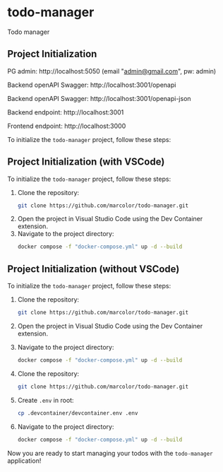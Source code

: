 # todo-manager
Todo manager
## Project Initialization

PG admin: http://localhost:5050 (email "admin@gmail.com", pw: admin)

Backend openAPI Swagger: http://localhost:3001/openapi

Backend openAPI Swagger: http://localhost:3001/openapi-json

Backend endpoint: http://localhost:3001

Frontend endpoint: http://localhost:3000

To initialize the `todo-manager` project, follow these steps:
## Project Initialization (with VSCode)
To initialize the `todo-manager` project, follow these steps:
1. Clone the repository:
    ```bash
    git clone https://github.com/marcolor/todo-manager.git
    ```
2. Open the project in Visual Studio Code using the Dev Container extension.
3. Navigate to the project directory:
    ```bash
    docker compose -f "docker-compose.yml" up -d --build
    ```

## Project Initialization (without VSCode)
To initialize the `todo-manager` project, follow these steps:
1. Clone the repository:
    ```bash
    git clone https://github.com/marcolor/todo-manager.git
    ```
2. Open the project in Visual Studio Code using the Dev Container extension.
3. Navigate to the project directory:
    ```bash
    docker compose -f "docker-compose.yml" up -d --build
    ```


1. Clone the repository:
    ```bash
    git clone https://github.com/marcolor/todo-manager.git
    ```

2. Create `.env` in root:
    ```bash
    cp .devcontainer/devcontainer.env .env
    ```

3. Navigate to the project directory:
    ```bash
    docker compose -f "docker-compose.yml" up -d --build
    ```

Now you are ready to start managing your todos with the `todo-manager` application!
